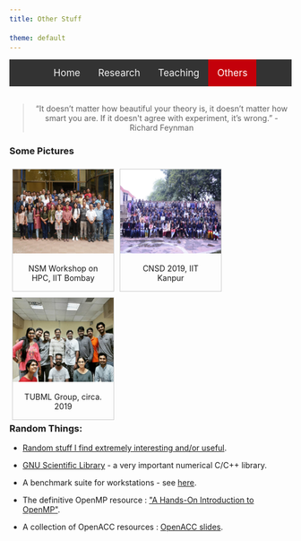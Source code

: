```yaml
---
title: Other Stuff

theme: default
---
```

<style>
    
/* Add a black background color to the top navigation */
.topnav {
  background-color: #333;
  overflow: hidden;
  display:flex;
  justify-content:center;
}

/* Style the links inside the navigation bar */
.topnav a {
  float: left;
  color: #f2f2f2;
  text-align: center;
  padding: 14px 16px;
  text-decoration: none;
  font-size: 17px;
}

/* Change the color of links on hover */
.topnav a:hover {
  background-color: #ddd;
  color: black;
}

/* Add a color to the active/current link */
.topnav a.active {
  background-color: #c4000a;
  color: white;
}

div.gallery {
  margin: 5px;
  float: left;
  border: 1px solid #ccc;
  width: 180px;
}

div.gallery:hover {
  border: 1px solid #777;
}

div.gallery img {
  width: 100%;
  height: 150px;
}

div.desc {
  padding: 15px;
  text-align: center;
}

.div2 {
  clear: left;
}

</style>
<div class="topnav">
<div>
  <a href="index.html">Home</a>
  <a href="res_pub_conf.html">Research</a>
  <a href="teaching.html">Teaching</a>
  <a class="active" href="others.html">Others</a>
</div>
</div>
<br>

> <div align="center"> <p> “It doesn’t matter how beautiful your theory is, it doesn’t matter how smart you are. If it doesn't agree with experiment, it’s wrong.” - Richard Feynman </p> </div>

### Some Pictures

<div class="gallery">
  <a target="_blank" href="img/gallery/nsmbombay.jpg">
    <img src="img/gallery/nsmbombay.jpg" alt="NSM Bombay" width="600" height="400">
  </a>
  <div class="desc">NSM Workshop on HPC, IIT Bombay</div>
</div>

<div class="gallery">
  <a target="_blank" href="img/gallery/cnsdiitk.jpeg">
    <img src="img/gallery/cnsdiitk.jpeg" alt="CNSD Kanpur" width="600" height="400">
  </a>
  <div class="desc">CNSD 2019, IIT Kanpur</div>
</div>

<div class="gallery">
  <a target="_blank" href="img/gallery/tubml1.jpeg">
    <img src="img/gallery/tubml1.jpeg" alt="TUBML Group" width="600" height="400">
  </a>
  <div class="desc">TUBML Group, circa. 2019</div>
</div>


<div class="div2">

### Random Things:

- [Random stuff I find extremely interesting and/or useful](https://dashing-kiwi-f01.notion.site/Random-stuff-I-find-extremely-interesting-and-or-useful-bdf4d7b424a440beac9458d986d56aac).

- [GNU Scientific Library](https://www.gnu.org/software/gsl/doc/html/index.html) - a very important numerical C/C++ library.
  
- A benchmark suite for workstations - see [here].

- The definitive OpenMP resource : ["A Hands-On Introduction to OpenMP"].
  
- A collection of OpenACC resources : [OpenACC slides](https://drive.google.com/drive/folders/12oNwTvN4Dns6pTldCJArB1tQn7AuBwQM?usp=sharing).

</div>

["A Hands-On Introduction to OpenMP"]: https://youtube.com/playlist?list=PLLX-Q6B8xqZ8n8bwjGdzBJ25X2utwnoEG 
[here]: https://github.com/dhrubajyoti98/HPPWB